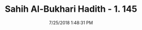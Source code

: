 ---
title        : "Sahih Al-Bukhari Hadith - 1. 145"
date         : 7/25/2018 1:48:31 PM
draft        : false
type         : "hadith"
layout       : "hadith"
BookCode     : "SHB"
VolumeNumber : "1"
HadithNumber : "145"
categories  :  ["Ablution-Providing water at lavatories"]
tags  :  ["Ibn Abbas"]
---